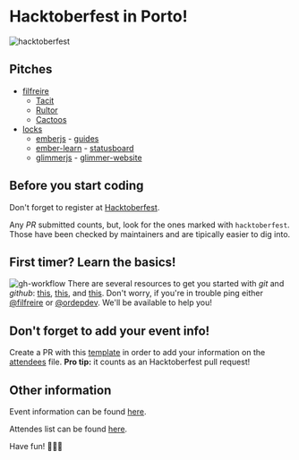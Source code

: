 # Hacktoberfest in Porto!

![hacktoberfest](https://nyc3.digitaloceanspaces.com/hacktoberfest/Hacktoberfest17-TWFB-02.png)

## Pitches
* [filfreire](https://github.com/filfreire)
  * [Tacit](https://github.com/yegor256/tacit)
  * [Rultor](https://github.com/yegor256/rultor)
  * [Cactoos](https://github.com/yegor256/cactoos)
* [locks](https://github.com/locks)
  * [emberjs](https://github.com/emberjs) - [guides](https://github.com/emberjs/guides)
  * [ember-learn](https://github.com/ember-learn) - [statusboard](https://github.com/ember-learn/statusboard)
  * [glimmerjs](https://github.com/glimmerjs) - [glimmer-website](https://github.com/glimmerjs/glimmer-website)

## Before you start coding
Don't forget to register at [Hacktoberfest](https://hacktoberfest.digitalocean.com/sign_up/register).

Any *PR* submitted counts, but, look for the ones marked with `hacktoberfest`. Those have been checked by maintainers and are tipically easier to dig into.

## First timer? Learn the basics!
![gh-workflow](https://raw.githubusercontent.com/github/training-kit/master/images/gh-workflow.png)
There are several resources to get you started with *git* and *github*: [this](https://www.digitalocean.com/community/tutorials/how-to-create-a-pull-request-on-github), [this](https://services.github.com/on-demand/downloads/github-git-cheat-sheet.pdf), and [this](https://guides.github.com/introduction/flow/).
Don't worry, if you're in trouble ping either [@filfreire](https://twitter.com/filrfreire) or [@ordepdev](https://twitter.com/ordepdev). We'll be available to help you!

## Don't forget to add your event info!
Create a PR with this [template](https://github.com/HacktoberfestOPO/2017/blob/master/template.md) in order to add your information on the [attendees](https://github.com/HacktoberfestOPO/2017/blob/master/attendees.md) file. **Pro tip:** it counts as an Hacktoberfest pull request!

## Other information
Event information can be found [here](https://www.eventbrite.com/e/hacktoberfest-in-porto-tickets-38465845379).

Attendes list can be found [here](attendees.md).

Have fun!
🍺🍺🍺
